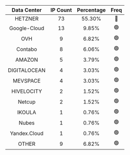 | Data Center | IP Count | Percentage | Freq |
|:------------:|:--------:|:-----------:|:-----:|
| HETZNER | 73 | 55.30% | 🔴 |
| Google-Cloud | 13 | 9.85% | 🟢 |
| OVH | 9 | 6.82% | 🟢 |
| Contabo | 8 | 6.06% | 🟢 |
| AMAZON | 5 | 3.79% | 🟢 |
| DIGITALOCEAN | 4 | 3.03% | 🟢 |
| MEVSPACE | 4 | 3.03% | 🟢 |
| HIVELOCITY | 2 | 1.52% | 🟢 |
| Netcup | 2 | 1.52% | 🟢 |
| IKOULA | 1 | 0.76% | 🟢 |
| Nubes | 1 | 0.76% | 🟢 |
| Yandex.Cloud | 1 | 0.76% | 🟢 |
| OTHER | 9 | 6.82% | 🟢 |